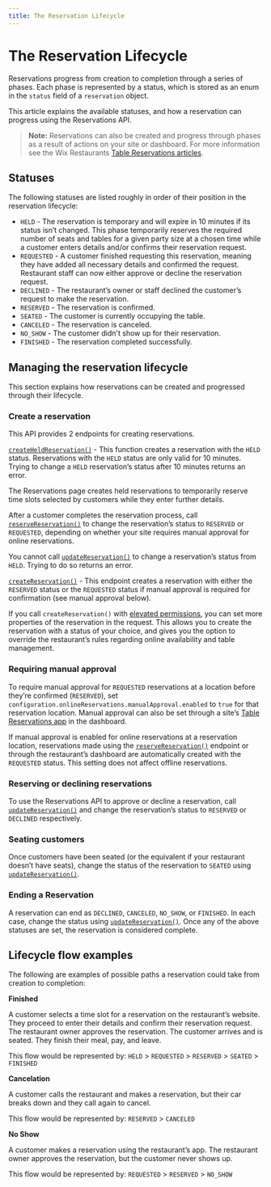 ```yaml
---
title: The Reservation Lifecycle
---
```


# The Reservation Lifecycle

Reservations progress from creation to completion through a series of phases. Each phase is represented by a status, which is stored as an enum in the `status` field of a `reservation` object. 

This article explains the available statuses, and how a reservation can progress using the Reservations API.

>**Note:** Reservations can also be created and progress through phases as a result of actions on your site or dashboard. For more information see the Wix Restaurants [Table Reservations articles](https://support.wix.com/en/table-reservations).

## Statuses
The following statuses are listed roughly in order of their position in the reservation lifecycle:

* `HELD` - The reservation is temporary and will expire in 10 minutes if its status isn’t changed. This phase temporarily reserves the required number of seats and tables for a given party size at a chosen time while a customer enters details and/or confirms their reservation request.
* `REQUESTED` - A customer finished requesting this reservation, meaning they have added all necessary details and confirmed the request. Restaurant staff can now either approve or decline the reservation request.
* `DECLINED` - The restaurant’s owner or staff declined the customer’s request to make the reservation.
* `RESERVED` - The reservation is confirmed.
* `SEATED` - The customer is currently occupying the table.
* `CANCELED` - The reservation is canceled.
* `NO_SHOW` - The customer didn't show up for their reservation.
* `FINISHED` - The reservation completed successfully.

## Managing the reservation lifecycle
This section explains how reservations can be created and progressed through their lifecycle.

### Create a reservation
This API provides 2 endpoints for creating reservations.

[`createHeldReservation()`](https://www.wix.com/velo/reference/wix-table-reservations-v2/reservations/createheldreservation) - This function creates a reservation with the `HELD` status. Reservations with the `HELD` status are only valid for 10 minutes. Trying to change a `HELD` reservation’s status after 10 minutes returns an error. 

The Reservations page creates held reservations to temporarily reserve time slots selected by customers while they enter further details.

After a customer completes the reservation process, call [`reserveReservation()`](https://www.wix.com/velo/reference/wix-table-reservations-v2/reservations/reservereservation) to change the reservation’s status to `RESERVED` or `REQUESTED`, depending on whether your site requires manual approval for online reservations.

You cannot call [`updateReservation()`](https://www.wix.com/velo/reference/wix-table-reservations-v2/reservations/updatereservation) to change a reservation’s status from `HELD`. Trying to do so returns an error.

[`createReservation()`](https://www.wix.com/velo/reference/wix-table-reservations-v2/reservations/createreservation) - This endpoint creates a reservation with either the `RESERVED` status or the `REQUESTED` status if manual approval is required for confirmation (see manual approval below).

If you call `createReservation()` with [elevated permissions](https://www.wix.com/velo/reference/wix-auth/elevate), you can set more properties of the reservation in the request. This allows you to create the reservation with a status of your choice, and gives you the option to override the restaurant’s rules regarding online availability and table management.

### Requiring manual approval
To require manual approval for `REQUESTED` reservations at a location before they’re confirmed (`RESERVED`), set `configuration.onlineReservations.manualApproval.enabled` to `true` for that reservation location. Manual approval can also be set through a site’s [Table Reservations app](https://www.wix.com/my-account/site-selector/?buttonText=Select%20Site&title=Select%20a%20Site&autoSelectOnSingleSite=true&actionUrl=https:%2F%2Fwww.wix.com%2Fdashboard%2F%7B%7BmetaSiteId%7D%7D%2Frestaurants/table-reservations) in the dashboard.

If manual approval is enabled for online reservations at a reservation location, reservations made using the [`reserveReservation()`](https://www.wix.com/velo/reference/wix-table-reservations-v2/reservations/reservereservation) endpoint or through the restaurant’s dashboard are automatically created with the `REQUESTED` status. This setting does not affect offline reservations.

### Reserving or declining reservations
To use the Reservations API to approve or decline a reservation, call [`updateReservation()`](https://www.wix.com/velo/reference/wix-table-reservations-v2/reservations/updatereservation) and change the reservation’s status to `RESERVED` or `DECLINED` respectively.

### Seating customers

Once customers have been seated (or the equivalent if your restaurant doesn’t have seats), change the status of the reservation to `SEATED` using [`updateReservation()`](https://www.wix.com/velo/reference/wix-table-reservations-v2/reservations/updatereservation).

### Ending a Reservation

A reservation can end as `DECLINED`, `CANCELED`, `NO_SHOW`, or `FINISHED`.
In each case, change  the status using [`updateReservation()`](https://www.wix.com/velo/reference/wix-table-reservations-v2/reservations/updatereservation). Once any of the above statuses are set, the reservation is considered complete.

## Lifecycle flow examples

The following are examples of possible paths a reservation could take from creation to completion:

**Finished**

A customer selects a time slot for a reservation on the restaurant’s website. They proceed to enter their details and confirm their reservation request. The restaurant owner approves the reservation. The customer arrives and is seated. They finish their meal, pay, and leave. 

This flow would be represented by:
`HELD` > `REQUESTED` > `RESERVED` > `SEATED` > `FINISHED`

**Cancelation**

A customer calls the restaurant and makes a reservation, but their car breaks down and they call again to cancel.

This flow would be represented by:
`RESERVED` > `CANCELED`

**No Show**

A customer makes a reservation using the restaurant’s app. The restaurant owner approves the reservation, but the customer never shows up.

This flow would be represented by:
`REQUESTED` > `RESERVED` > `NO_SHOW`

